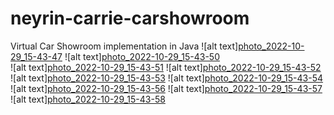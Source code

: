 # neyrin-carrie-carshowroom
Virtual Car Showroom implementation in Java
![alt text][photo_2022-10-29_15-43-47](https://user-images.githubusercontent.com/110584894/198822484-1328dfe2-3fe5-49cb-9d5a-38e9aa579bcf.jpg)
![alt text][photo_2022-10-29_15-43-50](https://user-images.githubusercontent.com/110584894/198822487-7a2a70a7-60ae-43c7-8e8d-c021a0b69329.jpg)<br/>
![alt text][photo_2022-10-29_15-43-51](https://user-images.githubusercontent.com/110584894/198822488-08a3d969-cc18-4154-9402-4cd61762bea4.jpg)
![alt text][photo_2022-10-29_15-43-52](https://user-images.githubusercontent.com/110584894/198822490-fe67a731-8838-4417-b4f4-e537653c5554.jpg)
![alt text][photo_2022-10-29_15-43-53](https://user-images.githubusercontent.com/110584894/198822493-3a0226bf-4e53-4616-90e8-40e999cf5c14.jpg)
![alt text][photo_2022-10-29_15-43-54](https://user-images.githubusercontent.com/110584894/198822494-35f530aa-cc5f-4d56-beb6-0f37aa941265.jpg)
![alt text][photo_2022-10-29_15-43-56](https://user-images.githubusercontent.com/110584894/198822497-6329c889-4229-49f8-9b7c-7c5fd87623b6.jpg)
![alt text][photo_2022-10-29_15-43-57](https://user-images.githubusercontent.com/110584894/198822499-450c008d-a466-4623-991d-e8b73190807d.jpg)
![alt text][photo_2022-10-29_15-43-58](https://user-images.githubusercontent.com/110584894/198822504-ca0e5e56-e9e4-46ec-b9ee-914b240872e8.jpg)
